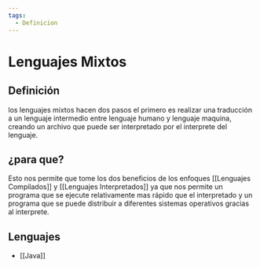 ```yaml
---
tags:
  - Definicion
---
```

# Lenguajes Mixtos

## Definición

los lenguajes mixtos hacen dos pasos el primero es realizar una traducción a un lenguaje intermedio entre lenguaje humano y lenguaje maquina, creando un archivo que puede ser interpretado por el interprete del lenguaje.

## ¿para que?

Esto nos permite que tome los dos beneficios de los enfoques [[Lenguajes Compilados]] y [[Lenguajes Interpretados]] ya que nos permite un programa que se ejecute relativamente mas rápido que el interpretado y un programa que se puede distribuir a diferentes sistemas operativos gracias al interprete. 

## Lenguajes

+ [[Java]]
